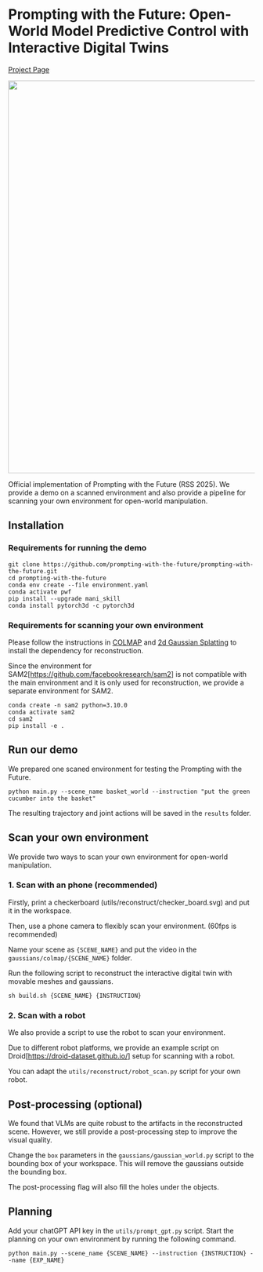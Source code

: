 # Prompting with the Future: Open-World Model Predictive Control with Interactive Digital Twins
[Project Page](https://prompting-with-the-future.github.io/) 

<img  src="intro.gif" width="800">

Official implementation of Prompting with the Future (RSS 2025). We provide a demo on a scanned environment and also provide a pipeline for scanning your own environment for open-world manipulation.

## Installation

### Requirements for running the demo

```
git clone https://github.com/prompting-with-the-future/prompting-with-the-future.git
cd prompting-with-the-future
conda env create --file environment.yaml
conda activate pwf
pip install --upgrade mani_skill
conda install pytorch3d -c pytorch3d
```

### Requirements for scanning your own environment

Please follow the instructions in [COLMAP](https://colmap.github.io/) and [2d Gaussian Splatting](https://github.com/hbb1/2d-gaussian-splatting) to install the dependency for reconstruction.

Since the environment for SAM2[https://github.com/facebookresearch/sam2] is not compatible with the main environment and it is only used for reconstruction, we provide a separate environment for SAM2.

```
conda create -n sam2 python=3.10.0
conda activate sam2
cd sam2
pip install -e .
```

## Run our demo
We prepared one scaned environment for testing the Prompting with the Future.

``` 
python main.py --scene_name basket_world --instruction "put the green cucumber into the basket"
```

The resulting trajectory and joint actions will be saved in the `results` folder.

## Scan your own environment
We provide two ways to scan your own environment for open-world manipulation.

### 1. Scan with an phone (recommended)
Firstly, print a checkerboard (utils/reconstruct/checker_board.svg) and put it in the workspace.

Then, use a phone camera to flexibly scan your environment. (60fps is recommended)

Name your scene as `{SCENE_NAME}` and put the video in the `gaussians/colmap/{SCENE_NAME}` folder.

Run the following script to reconstruct the interactive digital twin with movable meshes and gaussians.

```
sh build.sh {SCENE_NAME} {INSTRUCTION}
```

### 2. Scan with a robot
We also provide a script to use the robot to scan your environment.

Due to different robot platforms, we provide an example script on Droid[https://droid-dataset.github.io/] setup for scanning with a robot.

You can adapt the `utils/reconstruct/robot_scan.py` script for your own robot.

## Post-processing (optional)
We found that VLMs are quite robust to the artifacts in the reconstructed scene.
However, we still provide a post-processing step to improve the visual quality.

Change the `box` parameters in the `gaussians/gaussian_world.py` script to the bounding box of your workspace. This will remove the gaussians outside the bounding box.

The post-processing flag will also fill the holes under the objects.

## Planning
Add your chatGPT API key in the `utils/prompt_gpt.py` script.
Start the planning on your own environment by running the following command.

```
python main.py --scene_name {SCENE_NAME} --instruction {INSTRUCTION} --name {EXP_NAME}
```